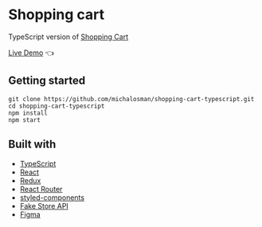 # Shopping cart

TypeScript version of [Shopping Cart](https://github.com/michalosman/shopping-cart)

[Live Demo](https://michalosman.github.io/shopping-cart-typescript/) :point_left:

## Getting started

```
git clone https://github.com/michalosman/shopping-cart-typescript.git
cd shopping-cart-typescript
npm install
npm start
```

## Built with

- [TypeScript](https://www.typescriptlang.org/)
- [React](https://reactjs.org/)
- [Redux](https://redux.js.org/)
- [React Router](https://reactrouter.com/)
- [styled-components](https://styled-components.com/)
- [Fake Store API](https://fakestoreapi.com/)
- [Figma](https://figma.com/)
